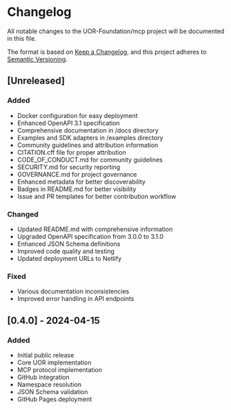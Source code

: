 # Changelog

All notable changes to the UOR-Foundation/mcp project will be documented in this file.

The format is based on [Keep a Changelog](https://keepachangelog.com/en/1.0.0/),
and this project adheres to [Semantic Versioning](https://semver.org/spec/v2.0.0.html).

## [Unreleased]

### Added
- Docker configuration for easy deployment
- Enhanced OpenAPI 3.1 specification
- Comprehensive documentation in /docs directory
- Examples and SDK adapters in /examples directory
- Community guidelines and attribution information
- CITATION.cff file for proper attribution
- CODE_OF_CONDUCT.md for community guidelines
- SECURITY.md for security reporting
- GOVERNANCE.md for project governance
- Enhanced metadata for better discoverability
- Badges in README.md for better visibility
- Issue and PR templates for better contribution workflow

### Changed
- Updated README.md with comprehensive information
- Upgraded OpenAPI specification from 3.0.0 to 3.1.0
- Enhanced JSON Schema definitions
- Improved code quality and testing
- Updated deployment URLs to Netlify

### Fixed
- Various documentation inconsistencies
- Improved error handling in API endpoints

## [0.4.0] - 2024-04-15

### Added
- Initial public release
- Core UOR implementation
- MCP protocol implementation
- GitHub integration
- Namespace resolution
- JSON Schema validation
- GitHub Pages deployment
